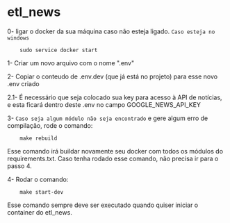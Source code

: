# etl_news

0- ligar o docker da sua máquina caso não esteja ligado. `Caso esteja no windows`
        
        sudo service docker start

1- Criar um novo arquivo com o nome ".env"

2- Copiar o conteudo de .env.dev (que já está no projeto) para esse novo .env criado

2.1- É necessário que seja colocado sua key para acesso à API de notícias, e esta ficará dentro deste .env no campo GOOGLE_NEWS_API_KEY

3- `Caso seja algum módulo não seja encontrado` e gere algum erro de compilação, rode o comando:

        make rebuild

Esse comando irá buildar novamente seu docker com todos os módulos do requirements.txt. Caso tenha rodado esse comando, não precisa ir para o passo 4.

4- Rodar o comando:
        
        make start-dev

Esse comando sempre deve ser executado quando quiser iniciar o container do etl_news.

